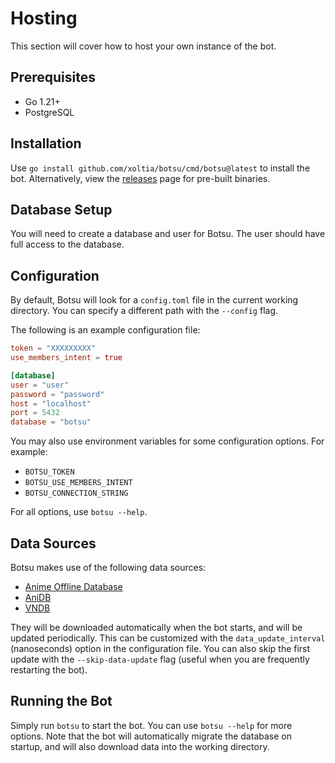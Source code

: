 # Hosting

This section will cover how to host your own instance of the bot.

## Prerequisites
- Go 1.21+
- PostgreSQL

## Installation
Use `go install github.com/xoltia/botsu/cmd/botsu@latest` to install the bot.
Alternatively, view the [releases](https://github.com/xoltia/botsu/releases) page for pre-built binaries.

## Database Setup
You will need to create a database and user for Botsu. The user should have full access to the database.

## Configuration
By default, Botsu will look for a `config.toml` file in the current working directory. You can specify a different
path with the `--config` flag. 

The following is an example configuration file:
```toml
token = "XXXXXXXXX"
use_members_intent = true

[database]
user = "user"
password = "password"
host = "localhost"
port = 5432
database = "botsu"
```

You may also use environment variables for some configuration options. For example:
- `BOTSU_TOKEN`
- `BOTSU_USE_MEMBERS_INTENT`
- `BOTSU_CONNECTION_STRING`

For all options, use `botsu --help`.

## Data Sources
Botsu makes use of the following data sources:
- [Anime Offline Database](https://github.com/manami-project/anime-offline-database)
- [AniDB](https://anidb.net/)
- [VNDB](https://vndb.org/)

They will be downloaded automatically when the bot starts, and will be updated periodically.
This can be customized with the `data_update_interval` (nanoseconds) option in the configuration file.
You can also skip the first update with the `--skip-data-update` flag (useful when you are frequently restarting the bot).

## Running the Bot
Simply run `botsu` to start the bot. You can use `botsu --help` for more options.
Note that the bot will automatically migrate the database on startup, and will also download
data into the working directory.